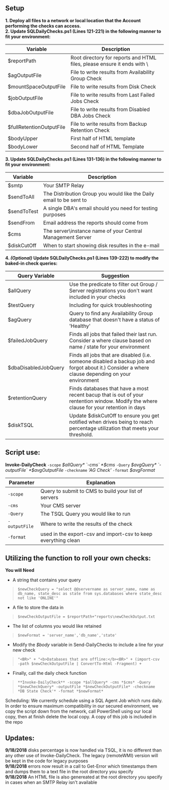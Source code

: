 ## Setup<br>

**1. Deploy all files to a network or local location that the Account performing the checks can access.<br>
2. Update SQLDailyChecks.ps1 (Lines 121-221) in the following manner to fit your environment:**<br>

| Variable | Description |
| ----- | ----- |
| $reportPath | Root directory for reports and HTML files, please ensure it ends with \ |
| $agOutputFile | File to write results from Availability Group Check |
| $mountSpaceOutputFile | File to write results from Disk Check |
| $jobOutputFile | File to write results from Last Failed Jobs Check |
| $dbaJobOutputFile | File to write results from Disabled DBA Jobs Check |
| $fullRetentionOutputFile | File to write results from Backup Retention Check |
| $bodyUpper | First half of HTML template |
| $bodyLower | Second half of HTML Template |

**3. Update SQLDailyChecks.ps1 (Lines 131-136) in the following manner to fit your environment:**<br>

| Variable | Description |
| ----- | ----- |
| $smtp | Your SMTP Relay |
| $sendToAll | The Distribution Group you would like the Daily email to be sent to |
| $sendToTest | A single DBA's email should you need for testing purposes |
| $sendFrom | Email address the reports should come from |
| $cms | The server\instance name of your Central Management Server |
| $diskCutOff | When to start showing disk resultes in the e-mail |

**4. _(Optional)_ Update SQLDailyChecks.ps1 (Lines 139-222) to modify the baked-in check queries:**<br>

| Query Variable | Suggestion |
| ---- | ---- |
| $allQuery | Use the predicate to filter out Group / Server registrations you don't want included in your checks |
| $testQuery | Including for quick troubleshooting |
| $agQuery | Query to find any Availability Group database that doesn't have a status of 'Healthy' |
| $failedJobQuery | Finds all jobs that failed their last run. Consider a where clause based on name / state for your environment |
| $dbaDisabledJobQuery | Finds all jobs that are disabled (i.e. someone disabled a backup job and forgot about it.) Consider a where clause depending on your environment |
| $retentionQuery | Finds databases that have a most recent bacup that is out of your rentention window. Modify the where clause for your retention in days |
| $diskTSQL | Update $diskCutOff to ensure you get notified when drives being to reach percentage utilization that meets your threshold. |

## Script use:

**Invoke-DailyCheck** `-scope` *$allQuery* `-cms` *$cms* `-Query` *$avgQuery* `-outputFile` *$avgOutputFile* `-checkname` *'AG Check'* `-format` *$avgFormat* 

| Parameter | Explanation |
| ---- | ---- |
| `-scope` | Query to submit to CMS to build your list of servers |
| `-cms` | Your CMS server |
| `-Query` | The TSQL Query you would like to run |
| `-outputFile` | Where to write the results of the check |
| `-format` | used in the export-csv and import-csv to keep everything clean |

## Utilizing the function to roll your own checks:
**You will Need**<br>
- A string that contains your query
> ```$newCheckQuery = "select @@servername as server_name, name as db_name, state_desc as state from sys.databases where state_desc not like 'ONLINE'"```

- A file to store the data in
> ```$newCheckOutputFile = $reportPath+"reports\newCheckOutput.txt```

- The list of columns you would like retained
> ```$newFormat = 'server_name','db_name','state'```

- Modify the *$body* variable in Send-DailyChecks to include a line for your new check
> ```"<BR>" + "<b>Databases that are offline:</b><BR>" + (import-csv -path $newCheckOutputFile | ConvertTo-Html -Fragment) +```

- Finally, call the daily check function
> ```**Invoke-DailyCheck** -scope *$allQuery* -cms *$cms* -Query *$newCheckQuery* -outputFile *$newCheckOutputFile* -checkname *DB State Check'* -format *$newFormat*```

Scheduling:
We currently schedule using a SQL Agent Job which runs daily. In order to ensure maximum compatibility in our secured environment, we copy the script down from the network, call PowerShell using our local copy, then at finish delete the local copy. A copy of this job is included in the repo


## Updates:
**9/18/2018** disks percentage is now handled via TSQL, it is no different than any other use of Invoke-DailyCheck. The legacy (remoteWMI) version will be kept in the code for legacy purposes<br>
**9/18/2018** errors now result in a call to Get-Error which timestamps them and dumps them to a text file in the root directory you specify<br>
**9/18/2018** An HTML file is also genereated at the root directory you specify in cases when an SMTP Relay isn't available<br>
